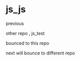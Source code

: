 # js_js



previous

other repo , js_test

bounced to this repo  

next will bounce to different repo
